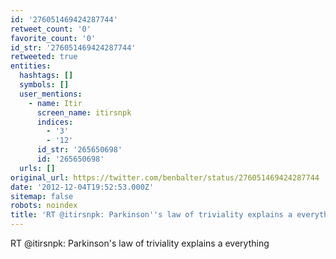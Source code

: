 ```yaml
---
id: '276051469424287744'
retweet_count: '0'
favorite_count: '0'
id_str: '276051469424287744'
retweeted: true
entities:
  hashtags: []
  symbols: []
  user_mentions:
    - name: Itir
      screen_name: itirsnpk
      indices:
        - '3'
        - '12'
      id_str: '265650698'
      id: '265650698'
  urls: []
original_url: https://twitter.com/benbalter/status/276051469424287744
date: '2012-12-04T19:52:53.000Z'
sitemap: false
robots: noindex
title: 'RT @itirsnpk: Parkinson''s law of triviality explains a everything'
---
```


RT @itirsnpk: Parkinson's law of triviality explains a everything